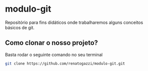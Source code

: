 # modulo-git
Repositório para fins didáticos onde trabalharemos alguns conceitos básicos de git.

## Como clonar o nosso projeto?
Basta rodar o seguinte comando no seu terminal
```sh
git clone https://github.com/renatogazzi/modulo-git.git
```
